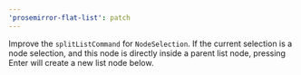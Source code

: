 ```yaml
---
'prosemirror-flat-list': patch
---
```


Improve the `splitListCommand` for `NodeSelection`. If the current selection is a node selection, and this node is directly inside a parent list node, pressing Enter will create a new list node below.
